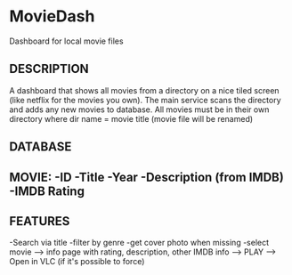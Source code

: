 # MovieDash
Dashboard for local movie files

DESCRIPTION
------------
A dashboard that shows all movies from a directory on a nice tiled screen (like netflix for the movies you own).
The main service scans the directory and adds any new movies to database.
All movies must be in their own directory where dir name = movie title (movie file will be renamed)

DATABASE
-----------
MOVIE:
-ID
-Title
-Year
-Description (from IMDB)
-IMDB Rating
----------

FEATURES
------------
-Search via title
-filter by genre
-get cover photo when missing
-select movie --> info page with rating, description, other IMDB info --> PLAY  --> Open in VLC (if it's possible to force)
